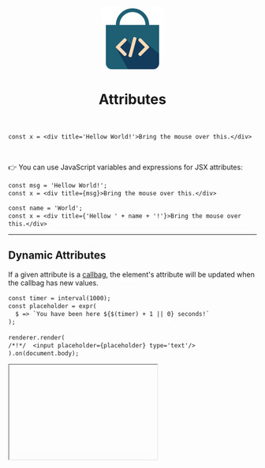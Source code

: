 <div align="center">
  <img src="/docs/assets/callbag-jsx.svg" width="128px"/>
  <h1>Attributes</h1>
</div>

<br>

```tsx
const x = <div title='Hellow World!'>Bring the mouse over this.</div>
```

<br>

👉 You can use JavaScript variables and expressions for JSX attributes:

```tsx
const msg = 'Hellow World!';
const x = <div title={msg}>Bring the mouse over this.</div>
```
```tsx
const name = 'World';
const x = <div title={'Hellow ' + name + '!'}>Bring the mouse over this.</div>
```

---

## Dynamic Attributes

If a given attribute is a [callbag](/reactivity/callbags), the element's attribute
will be updated when the callbag has new values.

```tsx
const timer = interval(1000);
const placeholder = expr(
  $ => `You have been here ${$(timer) + 1 || 0} seconds!`
);

renderer.render(
/*!*/  <input placeholder={placeholder} type='text'/>
).on(document.body);
```

<iframe deferred-src="https://callbag-jsx-demo-timer2.stackblitz.io" height="192"/>

> :Buttons
> > :Button label=Playground, url=https://stackblitz.com/edit/callbag-jsx-demo-timer2

<br>

> 👉 Dynamic attributes are updated only while the element lives on the DOM.

---

## Data, Aria and Custom Attributes

`callbag-jsx` creates attributes regardless of their naming. However, if you are using TypeScript,
attributes are type-checked. The type-checking overlooks any attribute in the form of `*-*`. So you
can set data or aria attributes without any errors:

```tsx
<div data-x="hellow" aria-label="Yo!"/>
```

If you want to have custom attributes, either use the same `*-*` convention, or add the attributes
using the spread operator and casting to `any`:

```tsx
const props = { x : 2 };
const D = <div title='wassup' {...props as any}/>;
```

---

## Styles and Classes

While `class` or `style` attributes are like other attributes, `callbag-jsx`
provides plugins that make managing element classes and styles much easier.

> 👉 Read more about [classes](/basics/classes) and [styles](/basics/styles).

<br><br>

> :ToCPrevNext

<br><br>

<div align="center">
  <img src="/docs/assets/callbag.svg" width="256px"/>
</div>